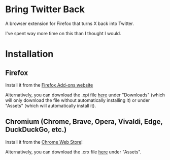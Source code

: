 # Bring Twitter Back
A browser extension for Firefox that turns X back into Twitter.

I've spent way more time on this than I thought I would.

# Installation
## Firefox
Install it from the [Firefox Add-ons website](https://addons.mozilla.org/en-US/firefox/addon/bring-the-twitter-bird-back")

Alternatively, you can download the .xpi file [here](https://github.com/SauceyRed/bring-twitter-back/releases/latest) under "Downloads" (which will only download the file without automatically installing it) or under "Assets" (which will automatically install it).

## Chromium (Chrome, Brave, Opera, Vivaldi, Edge, DuckDuckGo, etc.)
Install it from the [Chrome Web Store](https://chromewebstore.google.com/detail/bring-twitter-back/jecdadfjcmplcnmnglbhcjbfigbohcef)!

Alternatively, you can download the .crx file [here](https://github.com/SauceyRed/bring-twitter-back/releases/latest) under "Assets".
